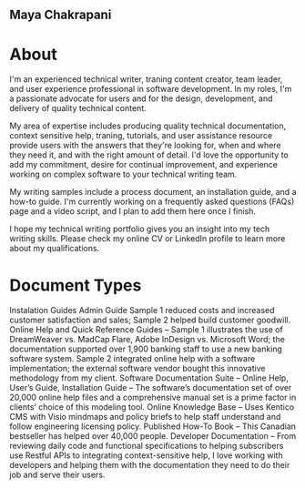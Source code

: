 ## Maya Chakrapani 
# About 

I'm an experienced technical writer, traning content creator, team leader, and user experience professional in software development. In my roles, I'm a passionate advocate for users and for the design, development, and delivery of quality technical content.

My area of expertise includes producing quality technical documentation, context sensitive help, traning, tutorials, and user assistance resource provide users with the answers that they're looking for, when and where they need it, and with the right amount of detail. I'd love the opportunity to add my commitment, desire for continual improvement, and experience working on complex software to your technical writing team.

My writing samples include a process document, an installation guide, and a how-to guide. I'm currently working on a frequently asked questions (FAQs) page and a video script, and I plan to add them here once I finish.

I hope my technical writing portfolio gives you an insight into my tech writing skills. Please check my online CV or LinkedIn profile to learn more about my qualifications.

# Document Types
Instalation Guides Admin Guide Sample 1 reduced costs and increased customer satisfaction and sales; Sample 2 helped build customer goodwill.
Online Help and Quick Reference Guides – Sample 1 illustrates the use of DreamWeaver vs. MadCap Flare, Adobe InDesign vs. Microsoft Word; the documentation supported over 1,900 banking staff to use a new banking software system. Sample 2  integrated online help with a software implementation; the external software vendor bought this innovative methodology from my client.
Software Documentation Suite – Online Help, User’s Guide, Installation Guide – The software’s documentation set of over 20,000 online help files and a comprehensive manual set is a prime factor in clients’ choice of this modeling tool.
Online Knowledge Base – Uses Kentico CMS with Visio mindmaps and policy briefs to help staff understand and follow engineering licensing policy.
Published How-To Book – This Canadian bestseller has helped over 40,000 people.
Developer Documentation – From reviewing daily code and functional specifications to helping subscribers use Restful APIs to integrating context-sensitive help, I love working with developers and helping them with the documentation they need to do their job and serve their users.
